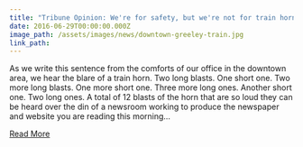 ```yaml
---
title: "Tribune Opinion: We're for safety, but we're not for train horns blaring in downtown Greeley"
date: 2016-06-29T00:00:00.000Z
image_path: /assets/images/news/downtown-greeley-train.jpg
link_path:
---
```



As we write this sentence from the comforts of our office in the downtown area, we hear the blare of a train horn. Two long blasts. One short one. Two more long blasts. One more short one. Three more long ones. Another short one. Two long ones. A total of 12 blasts of the horn that are so loud they can be heard over the din of a newsroom working to produce the newspaper and website you are reading this morning…

[Read More](http://www.greeleytribune.com/news/22714836-113/tribune-opinion-were-for-safety-but-were-not)
<br>
